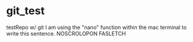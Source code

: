 # git_test
testRepo w/ git
I am using the "nano" function within the mac terminal to write this sentence.
NOSCROLOPON FASLETCH
